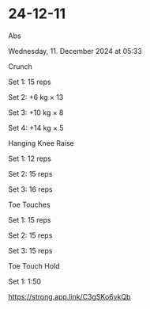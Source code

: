 # 24-12-11

Abs

Wednesday, 11. December 2024 at 05:33

Crunch

Set 1: 15 reps

Set 2: +6 kg × 13

Set 3: +10 kg × 8

Set 4: +14 kg × 5

Hanging Knee Raise

Set 1: 12 reps

Set 2: 15 reps

Set 3: 16 reps

Toe Touches

Set 1: 15 reps

Set 2: 15 reps

Set 3: 15 reps

Toe Touch Hold

Set 1: 1:50

 <https://strong.app.link/C3gSKo6ykQb>
